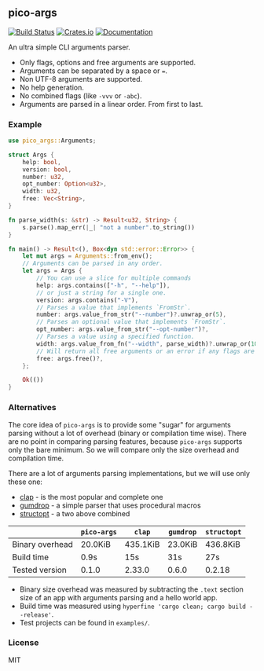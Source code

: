 ## pico-args
[![Build Status](https://travis-ci.org/RazrFalcon/pico-args.svg?branch=master)](https://travis-ci.org/RazrFalcon/pico-args)
[![Crates.io](https://img.shields.io/crates/v/pico-args.svg)](https://crates.io/crates/pico-args)
[![Documentation](https://docs.rs/pico-args/badge.svg)](https://docs.rs/pico-args)

An ultra simple CLI arguments parser.

- Only flags, options and free arguments are supported.
- Arguments can be separated by a space or `=`.
- Non UTF-8 arguments are supported.
- No help generation.
- No combined flags (like `-vvv` or `-abc`).
- Arguments are parsed in a linear order. From first to last.

### Example

```rust
use pico_args::Arguments;

struct Args {
    help: bool,
    version: bool,
    number: u32,
    opt_number: Option<u32>,
    width: u32,
    free: Vec<String>,
}

fn parse_width(s: &str) -> Result<u32, String> {
    s.parse().map_err(|_| "not a number".to_string())
}

fn main() -> Result<(), Box<dyn std::error::Error>> {
    let mut args = Arguments::from_env();
    // Arguments can be parsed in any order.
    let args = Args {
        // You can use a slice for multiple commands
        help: args.contains(["-h", "--help"]),
        // or just a string for a single one.
        version: args.contains("-V"),
        // Parses a value that implements `FromStr`.
        number: args.value_from_str("--number")?.unwrap_or(5),
        // Parses an optional value that implements `FromStr`.
        opt_number: args.value_from_str("--opt-number")?,
        // Parses a value using a specified function.
        width: args.value_from_fn("--width", parse_width)?.unwrap_or(10),
        // Will return all free arguments or an error if any flags are left.
        free: args.free()?,
    };

    Ok(())
}
```

### Alternatives

The core idea of `pico-args` is to provide some "sugar" for arguments parsing without
a lot of overhead (binary or compilation time wise).
There are no point in comparing parsing features, because `pico-args` supports
only the bare minimum. So we will compare only the size overhead and compilation time.

There are a lot of arguments parsing implementations, but we will use only these one:

- [clap](https://crates.io/crates/clap) - is the most popular and complete one
- [gumdrop](https://crates.io/crates/gumdrop) - a simple parser that uses procedural macros
- [structopt](https://crates.io/crates/structopt) - a two above combined

|                   | `pico-args` | `clap`   | `gumdrop` | `structopt` |
|-------------------|-------------|----------|-----------|-------------|
| Binary overhead   | 20.0KiB     | 435.1KiB | 23.0KiB   | 436.8KiB    |
| Build time        | 0.9s        | 15s      | 31s       | 27s         |
| Tested version    | 0.1.0       | 2.33.0   | 0.6.0     | 0.2.18      |

- Binary size overhead was measured by subtracting the `.text` section size of an app with
  arguments parsing and a hello world app.
- Build time was measured using `hyperfine 'cargo clean; cargo build --release'`.
- Test projects can be found in `examples/`.

### License

MIT
